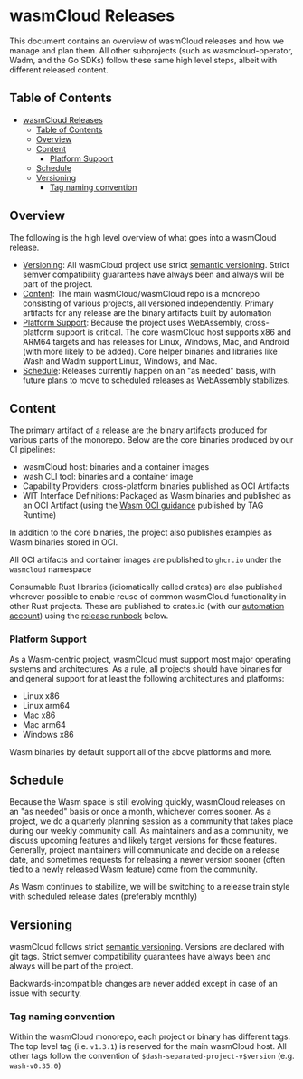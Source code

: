 # wasmCloud Releases

This document contains an overview of wasmCloud releases and how we manage and plan them. All other
subprojects (such as wasmcloud-operator, Wadm, and the Go SDKs) follow these same high level steps,
albeit with different released content.

## Table of Contents

- [wasmCloud Releases](#wasmcloud-releases)
  - [Table of Contents](#table-of-contents)
  - [Overview](#overview)
  - [Content](#content)
    - [Platform Support](#platform-support)
  - [Schedule](#schedule)
  - [Versioning](#versioning)
    - [Tag naming convention](#tag-naming-convention)

## Overview

The following is the high level overview of what goes into a wasmCloud release. 

- [Versioning](#versioning): All wasmCloud project use strict [semantic
  versioning](http://semver.org). Strict semver compatibility guarantees have always been and always
  will be part of the project.
- [Content](#content): The main wasmCloud/wasmCloud repo is a monorepo consisting of various
  projects, all versioned independently. Primary artifacts for any release are the binary artifacts
  built by automation
- [Platform Support](#platform-support): Because the project uses WebAssembly, cross-platform
  support is critical. The core wasmCloud host supports x86 and ARM64 targets and has releases for
  Linux, Windows, Mac, and Android (with more likely to be added). Core helper binaries and
  libraries like Wash and Wadm support Linux, Windows, and Mac.
- [Schedule](#schedule): Releases currently happen on an "as needed" basis, with future plans to
  move to scheduled releases as WebAssembly stabilizes.

## Content

The primary artifact of a release are the binary artifacts produced for various parts of the
monorepo. Below are the core binaries produced by our CI pipelines:

- wasmCloud host: binaries and a container images
- wash CLI tool: binaries and a container image
- Capability Providers: cross-platform binaries published as OCI Artifacts
- WIT Interface Definitions: Packaged as Wasm binaries and published as an OCI Artifact (using the
  [Wasm OCI guidance](https://tag-runtime.cncf.io/wgs/wasm/deliverables/wasm-oci-artifact/)
  published by TAG Runtime)

In addition to the core binaries, the project also publishes examples as Wasm binaries stored in
OCI.

All OCI artifacts and container images are published to `ghcr.io` under the `wasmcloud` namespace

Consumable Rust libraries (idiomatically called crates) are also published wherever possible to
enable reuse of common wasmCloud functionality in other Rust projects. These are published to
crates.io (with our [automation account](https://crates.io/users/automation-wasmcloud)) using the
[release runbook](./RELEASE_RUNBOOK.md) below.

### Platform Support

As a Wasm-centric project, wasmCloud must support most major operating systems and architectures. As
a rule, all projects should have binaries for and general support for at least the following
architectures and platforms:

- Linux x86
- Linux arm64
- Mac x86
- Mac arm64
- Windows x86

Wasm binaries by default support all of the above platforms and more.

## Schedule

Because the Wasm space is still evolving quickly, wasmCloud releases on an "as needed" basis or once
a month, whichever comes sooner. As a project, we do a quarterly planning session as a community
that takes place during our weekly community call. As maintainers and as a community, we discuss
upcoming features and likely target versions for those features. Generally, project maintainers will
communicate and decide on a release date, and sometimes requests for releasing a newer version
sooner (often tied to a newly released Wasm feature) come from the community.

As Wasm continues to stabilize, we will be switching to a release train style with scheduled release
dates (preferably monthly)

## Versioning

wasmCloud follows strict [semantic versioning](https://www.semver.org). Versions are declared with
git tags. Strict semver compatibility guarantees have always been and always will be part of the
project.

Backwards-incompatible changes are never added except in case of an issue with security.

### Tag naming convention

Within the wasmCloud monorepo, each project or binary has different tags. The top level tag (i.e.
`v1.3.1`) is reserved for the main wasmCloud host. All other tags follow the convention of
`$dash-separated-project-v$version` (e.g. `wash-v0.35.0`)

